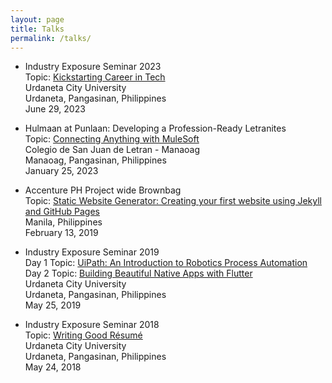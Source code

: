 ```yaml
---
layout: page
title: Talks
permalink: /talks/
---
```


- Industry Exposure Seminar 2023
<br> Topic: [Kickstarting Career in Tech](https://ajdeguzman.github.io/assets/Kickstarting%20Career%20in%20Tech.pdf)
<br> Urdaneta City University
<br> <i class="fa fa-map-pin"></i> Urdaneta, Pangasinan, Philippines
<br> June 29, 2023

- Hulmaan at Punlaan: Developing a Profession-Ready Letranites
<br> Topic: [Connecting Anything with MuleSoft](https://ajdeguzman.github.io/assets/Connecting%20Anything%20with%20MuleSoft.pdf)
<br> Colegio de San Juan de Letran - Manaoag
<br> <i class="fa fa-map-pin"></i> Manaoag, Pangasinan, Philippines
<br> January 25, 2023

- Accenture PH Project wide Brownbag
<br> Topic: [Static Website Generator: Creating your first website using Jekyll and GitHub Pages](https://ajdeguzman.github.io/jekyll-brownbag/#/)
<br> <i class="fa fa-map-pin"></i> Manila, Philippines
<br> February 13, 2019

- Industry Exposure Seminar 2019
<br> Day 1 Topic: [UiPath: An Introduction to Robotics Process Automation](https://ajdeguzman.github.io/rpa/#/)
<br> Day 2 Topic: [Building Beautiful Native Apps with Flutter](https://ajdeguzman.github.io/flutter-ccs/#/)
<br> Urdaneta City University
<br> <i class="fa fa-map-pin"></i> Urdaneta, Pangasinan, Philippines
<br> May 25, 2019

- Industry Exposure Seminar 2018
<br> Topic: [Writing Good Résumé](https://ajdeguzman.github.io/assets/Writing%20Good%20Résumé.pdf)
<br> Urdaneta City University
<br> <i class="fa fa-map-pin"></i> Urdaneta, Pangasinan, Philippines
<br> May 24, 2018
